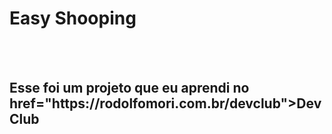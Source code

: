 <h1>Easy Shooping</h1>
<br>
<br>
<h2> Esse foi um projeto que eu aprendi no <a> href="https://rodolfomori.com.br/devclub">DevClub</a></h2>



